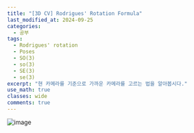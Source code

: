 ```yaml
---
title: "[3D CV] Rodrigues' Rotation Formula"
last_modified_at: 2024-09-25
categories:
  - 공부
tags:
  - Rodrigues' rotation
  - Poses
  - SO(3)
  - so(3)
  - SE(3)
  - se(3)
excerpt: "현 카메라를 기준으로 가까운 카메라를 고르는 법을 알아봅시다."
use_math: true
classes: wide
comments: true
---
```


![image](https://github.com/user-attachments/assets/e45d7b6a-1cec-4ac8-ae6d-bd50e2d80b7c)


